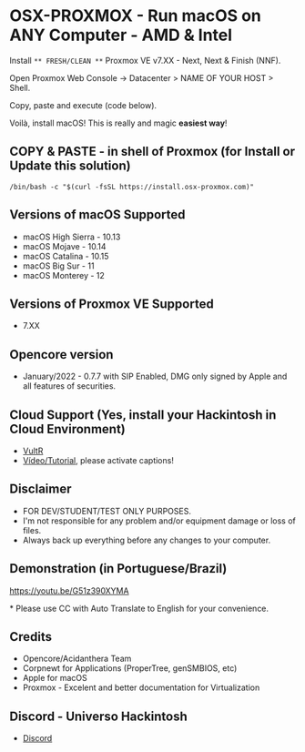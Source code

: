 # OSX-PROXMOX - Run macOS on ANY Computer - AMD & Intel

Install `** FRESH/CLEAN **` Proxmox VE v7.XX - Next, Next & Finish (NNF).

Open Proxmox Web Console -> Datacenter > NAME OF YOUR HOST > Shell.

Copy, paste and execute (code below).

Voilà, install macOS! This is really and magic **easiest way**!

## COPY & PASTE - in shell of Proxmox (for Install or Update this solution)

```
/bin/bash -c "$(curl -fsSL https://install.osx-proxmox.com)"
```

## Versions of macOS Supported
* macOS High Sierra - 10.13
* macOS Mojave - 10.14
* macOS Catalina - 10.15
* macOS Big Sur - 11
* macOS Monterey - 12

## Versions of Proxmox VE Supported
* 7.XX

## Opencore version
* January/2022 - 0.7.7 with SIP Enabled, DMG only signed by Apple and all features of securities.

## Cloud Support (Yes, install your Hackintosh in Cloud Environment)
- [VultR](https://www.vultr.com/?ref=9035565-8H)
- [Vídeo/Tutorial](https://youtu.be/8QsMyL-PNrM), please activate captions!

## Disclaimer

- FOR DEV/STUDENT/TEST ONLY PURPOSES.
- I'm not responsible for any problem and/or equipment damage or loss of files. 
- Always back up everything before any changes to your computer.

## Demonstration (in Portuguese/Brazil)

https://youtu.be/G51z390XYMA

\* Please use CC with Auto Translate to English for your convenience.

## Credits

- Opencore/Acidanthera Team
- Corpnewt for Applications (ProperTree, genSMBIOS, etc)
- Apple for macOS
- Proxmox - Excelent and better documentation for Virtualization

## Discord - Universo Hackintosh
- [Discord](https://discord.universohackintosh.com.br)
